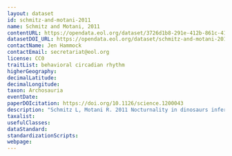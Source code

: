 ```yaml
---
layout: dataset
id: schmitz-and-motani-2011
name: Schmitz and Motani, 2011
contentURL: https://opendata.eol.org/dataset/3726d1b8-291e-412b-861c-41988a448607/resource/161d3680-8faf-403f-acc2-d3d225798046/download/schmitz.zip
datasetDOI_URL: https://opendata.eol.org/dataset/schmitz-and-motani-2011
contactName: Jen Hammock
contactEmail: secretariat@eol.org
license: CC0
traitList: behavioral circadian rhythm
higherGeography:
decimalLatitude:
decimalLongitude:
taxon: Archosauria
eventDate:
paperDOIcitation: https://doi.org/10.1126/science.1200043
description: "Schmitz L, Motani R. 2011 Nocturnality in dinosaurs inferred from scleral ring and orbit morphology. Science 332, 705,Aei708. (doi: 10.1126/science.1200043)"
taxalist: 
usefulClasses:
dataStandard:
standardizationScripts:
webpage:
---
```


